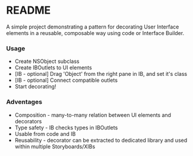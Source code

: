 # README #

A simple project demonstrating a pattern for decorating User Interface elements in a reusable, composable way using code or Interface Builder.

### Usage ###

* Create NSObject subclass
* Create IBOutlets to UI elements
* [IB - optional] Drag 'Object' from the right pane in IB, and set it's class
* [IB - optional] Connect compatible outlets
* Start decorating!

### Adventages ###

* Composition - many-to-many relation between UI elements and decorators
* Type safety - IB checks types in IBOutlets
* Usable from code and IB
* Reusability - decorator can be extracted to dedicated library and used within multiple Storyboards/XIBs
